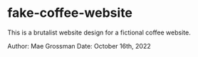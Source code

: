 # fake-coffee-website

This is a brutalist website design for a fictional coffee website.

Author: Mae Grossman
Date: October 16th, 2022
